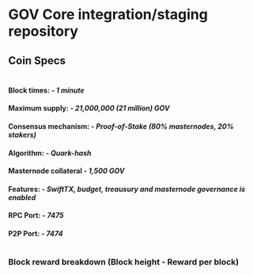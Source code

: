 # GOV Core integration/staging repository


## Coin Specs

#

#### Block times: - *1 minute* 
#### Maximum supply: - *21,000,000 (21 million) GOV*
#### Consensus mechanism: - *Proof-of-Stake (80% masternodes, 20% stakers)*
#### Algorithm: - *Quark-hash* 
#### Masternode collateral - *1,500 GOV*  
#### Features: - *SwiftTX, budget, treausury and masternode governance is enabled* 
#### RPC Port: - *7475* 
#### P2P Port: - *7474* 

#

### Block reward breakdown (Block height - Reward per block)
#



